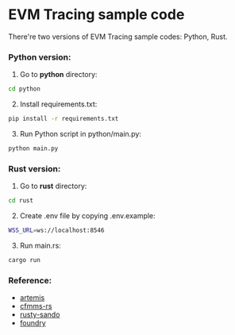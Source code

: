 # EVM Tracing sample code

There're two versions of EVM Tracing sample codes: Python, Rust.

### Python version:

1. Go to **python** directory:

```bash
cd python
```

2. Install requirements.txt:

```bash
pip install -r requirements.txt
```

3. Run Python script in python/main.py:

```bash
python main.py
```

### Rust version:

1. Go to **rust** directory:

```bash
cd rust
```

2. Create .env file by copying .env.example:

```bash
WSS_URL=ws://localhost:8546
```

3. Run main.rs:

```bash
cargo run
```

### Reference:

- [artemis](https://github.com/paradigmxyz/artemis)
- [cfmms-rs](https://github.com/0xKitsune/cfmms-rs)
- [rusty-sando](https://github.com/mouseless-eth/rusty-sando)
- [foundry](https://github.com/foundry-rs/foundry)